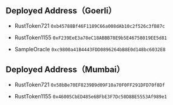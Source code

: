 ## Deployed Address（Goerli）

- RustToken721
  `0xb45788Bf46F1189C66a008dAb10c2f526c3fB87c`

- RustToken1155
  `0xF239EeE3a78eC18ABBB78E9b5E46758019EE5d81`

- SampleOracle
  `0xc9800a41B4443FDD0896264bB8E0d148bc6032E8`

## Deployed Address（Mumbai）

- RustToken721
  `0x58bBe70EF8239B9d09F10a70F0FF291DFD70f8Df`

- RustToken1155
  `0x46005CbED485e6BFbE3F7Dc50D8BE5553Af989e1`
